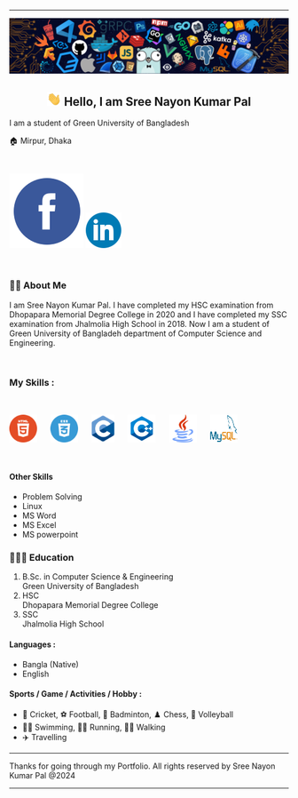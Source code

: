 <hr>
<img src="images/background.png">

<h2 align="center"> <img height="25px" src="images/hi.gif"> Hello, I am Sree Nayon Kumar Pal</h2>
<p>I am a student of Green University of Bangladesh</p>
<p>🏠 Mirpur, Dhaka</p>

<br>

<a href="https://www.facebook.com/nayon108789"><img style="width:50;" alt="Facebook" src="images/facebook.svg"></a>
<a href="https://www.linkedin.com/in/nayon1512628148"><img style="width:100;" alt="Linkedin" src="images/linkedin.svg"></a>

<br>

### 👨‍🏫 About Me

<P>I am Sree Nayon Kumar Pal. I have completed my HSC examination from Dhopapara Memorial Degree College in 2020 and I have completed my SSC examination from  Jhalmolia High School in 2018. Now I am a student of Green University of Bangladeh department of Computer Science and Engineering.</p>

<br>

### My Skills :

<br>

<a href="#"><img src="images/html5.svg" alt="HTML" style="height:50px; margin-right: 20px;" ></a>
<a href="#"><img src="images/css3.svg" alt="CSS" style="height:50px; margin-right: 20px;"></a>
<a href="#"><img src="images/c.svg" alt="C" style="height:50px; margin-right: 20px;"></a>
<a href="#"><img src="images/c++.svg" alt="C++" style="height:50px; margin-right: 20px;"></a>
<a href="#"><img src="images/java.svg" alt="Java" style="height:50px; margin-right: 20px"></a>
<a href="#"><img src="images/mysql.svg" style="height:50px; width:50px; margin-right: 20px;"></a>

<br>

#### Other Skills
- Problem Solving
- Linux
- MS Word
- MS Excel
- MS powerpoint

### 👨🏻‍🎓 Education
1. B.Sc. in Computer Science & Engineering
<br> Green University of Bangladesh
2. HSC
<br> Dhopapara Memorial Degree College
3. SSC
<br> Jhalmolia High School

#### Languages :
- Bangla (Native)
- English

#### Sports / Game / Activities / Hobby :
- 🏏 Cricket, ⚽ Football, 🏸 Badminton, ♟️ Chess, 🏐 Volleyball
- 🏊‍♂️ Swimming, 🏃‍♂️ Running, 🚶‍♂️ Walking
- ✈️ Travelling

<hr>
Thanks for going through my Portfolio. All rights reserved by Sree Nayon Kumar Pal @2024
<hr>
